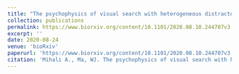 ```yaml
---
title: "The psychophysics of visual search with heterogeneous distractors"
collection: publications
permalink: https://www.biorxiv.org/content/10.1101/2020.08.10.244707v3
excerpt: ''
date: 2020-08-24
venue: 'bioRxiv'
paperurl: 'https://www.biorxiv.org/content/10.1101/2020.08.10.244707v3.full.pdf'
citation: 'Mihali A., Ma, WJ. The psychophysics of visual search with heterogenous distractors. bioRxiv. doi: 10.1101/2020.08.10.244707.'
---
```



